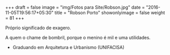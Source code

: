 +++
draft = false
image = "img/Fotos para Site/Robson.jpg"
date = "2016-11-05T19:56:17+05:30"
title = "Robson Porto"
showonlyimage = false
weight = 81
+++

<!--more-->
Próprio significado de exagero.

A quem o chame de bombril, porque o menino é mil e uma utilidades.

* Graduando em Arquitetura e Urbanismo (UNIFACISA)
